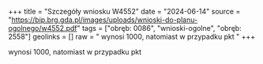 +++
title = "Szczegóły wniosku W4552"
date = "2024-06-14"
source = "https://bip.brg.gda.pl/images/uploads/wnioski-do-planu-ogolnego/w4552.pdf"
tags = ["obręb: 0086", "wnioski-ogolne", "obręb: 2558"]
geolinks = []
raw = " wynosi 1000, natomiast w przypadku pkt "
+++

 wynosi 1000, natomiast w przypadku pkt 



